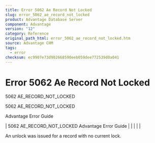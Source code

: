 ```yaml
---
title: Error 5062 Ae Record Not Locked
slug: error_5062_ae_record_not_locked
product: Advantage Database Server
component: Advantage
version: "12"
category: Reference
original_path_html: error_5062_ae_record_not_locked.htm
source: Advantage CHM
tags:
  - error
checksum: ec9907e73d902668590eeb059dee772539d0a041
---
```


# Error 5062 Ae Record Not Locked

5062 AE\_RECORD\_NOT\_LOCKED

5062 AE\_RECORD\_NOT\_LOCKED

Advantage Error Guide

| 5062 AE\_RECORD\_NOT\_LOCKED  Advantage Error Guide |  |  |  |  |

An unlock was issued for a record with no current lock.
